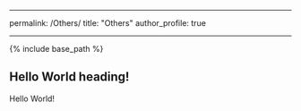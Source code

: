 
---
permalink: /Others/
title: "Others"
author_profile: true
 
---
{% include base_path %}

## Hello World heading!

Hello World!

